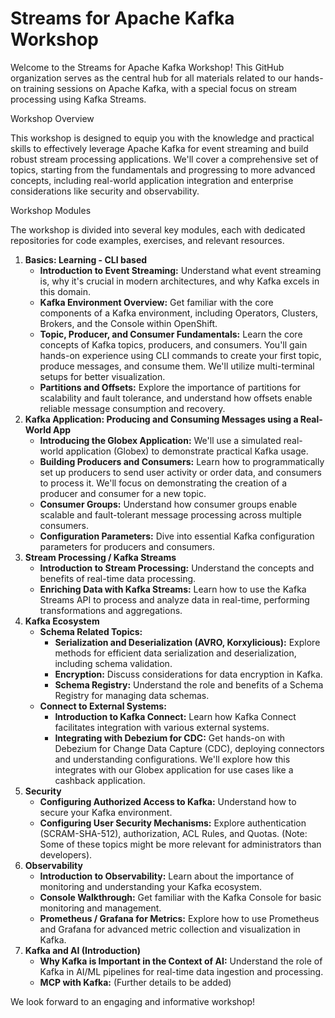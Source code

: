 # Streams for Apache Kafka Workshop

Welcome to the Streams for Apache Kafka Workshop! This GitHub organization serves as the central hub for all materials related to our hands-on training sessions on Apache Kafka, with a special focus on stream processing using Kafka Streams.

Workshop Overview

This workshop is designed to equip you with the knowledge and practical skills to effectively leverage Apache Kafka for event streaming and build robust stream processing applications. We'll cover a comprehensive set of topics, starting from the fundamentals and progressing to more advanced concepts, including real-world application integration and enterprise considerations like security and observability.

Workshop Modules

The workshop is divided into several key modules, each with dedicated repositories for code examples, exercises, and relevant resources.

1.  **Basics: Learning - CLI based**
    *   **Introduction to Event Streaming:** Understand what event streaming is, why it's crucial in modern architectures, and why Kafka excels in this domain.
    *   **Kafka Environment Overview:** Get familiar with the core components of a Kafka environment, including Operators, Clusters, Brokers, and the Console within OpenShift.
    *   **Topic, Producer, and Consumer Fundamentals:** Learn the core concepts of Kafka topics, producers, and consumers. You'll gain hands-on experience using CLI commands to create your first topic, produce messages, and consume them. We'll utilize multi-terminal setups for better visualization.
    *   **Partitions and Offsets:** Explore the importance of partitions for scalability and fault tolerance, and understand how offsets enable reliable message consumption and recovery.
2.  **Kafka Application: Producing and Consuming Messages using a Real-World App**
    *   **Introducing the Globex Application:** We'll use a simulated real-world application (Globex) to demonstrate practical Kafka usage.
    *   **Building Producers and Consumers:** Learn how to programmatically set up producers to send user activity or order data, and consumers to process it. We'll focus on demonstrating the creation of a producer and consumer for a new topic.
    *   **Consumer Groups:** Understand how consumer groups enable scalable and fault-tolerant message processing across multiple consumers.
    *   **Configuration Parameters:** Dive into essential Kafka configuration parameters for producers and consumers.
3.  **Stream Processing / Kafka Streams**
    *   **Introduction to Stream Processing:** Understand the concepts and benefits of real-time data processing.
    *   **Enriching Data with Kafka Streams:** Learn how to use the Kafka Streams API to process and analyze data in real-time, performing transformations and aggregations.
4.  **Kafka Ecosystem**
    *   **Schema Related Topics:**
        *   **Serialization and Deserialization (AVRO, Korxylicious):** Explore methods for efficient data serialization and deserialization, including schema validation.
        *   **Encryption:** Discuss considerations for data encryption in Kafka.
        *   **Schema Registry:** Understand the role and benefits of a Schema Registry for managing data schemas.
    *   **Connect to External Systems:**
        *   **Introduction to Kafka Connect:** Learn how Kafka Connect facilitates integration with various external systems.
        *   **Integrating with Debezium for CDC:** Get hands-on with Debezium for Change Data Capture (CDC), deploying connectors and understanding configurations. We'll explore how this integrates with our Globex application for use cases like a cashback application.
5.  **Security**
    *   **Configuring Authorized Access to Kafka:** Understand how to secure your Kafka environment.
    *   **Configuring User Security Mechanisms:** Explore authentication (SCRAM-SHA-512), authorization, ACL Rules, and Quotas. (Note: Some of these topics might be more relevant for administrators than developers).
6.  **Observability**
    *   **Introduction to Observability:** Learn about the importance of monitoring and understanding your Kafka ecosystem.
    *   **Console Walkthrough:** Get familiar with the Kafka Console for basic monitoring and management.
    *   **Prometheus / Grafana for Metrics:** Explore how to use Prometheus and Grafana for advanced metric collection and visualization in Kafka.
7.  **Kafka and AI (Introduction)**
    *   **Why Kafka is Important in the Context of AI:** Understand the role of Kafka in AI/ML pipelines for real-time data ingestion and processing.
    *   **MCP with Kafka:** (Further details to be added)


We look forward to an engaging and informative workshop!
